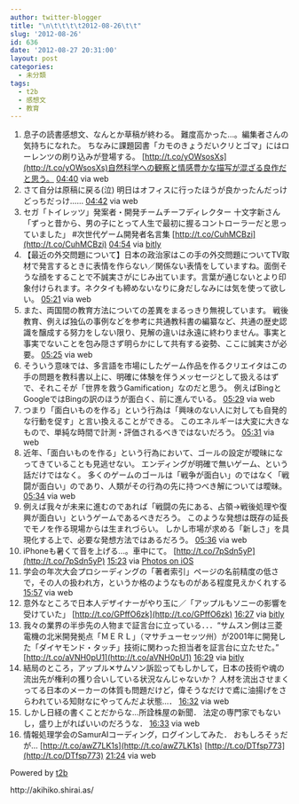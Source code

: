 ```yaml
---
author: twitter-blogger
title: "\n\t\t\t\t2012-08-26\t\t"
slug: '2012-08-26'
id: 636
date: '2012-08-27 20:31:00'
layout: post
categories:
  - 未分類
tags:
  - t2b
  - 感想文
  - 教育
---
```


<div xmlns:georss="http://www.georss.org/georss">

1.  <span><span>息子の読書感想文、なんとか草稿が終わる。 難度高かった…。編集者さんの気持ちになれた。 ちなみに課題図書「カモのきょうだいクリとゴマ」にはローレンツの刷り込みが登場する。 [http://t.co/yOWsosXs](http://t.co/yOWsosXs)自然科学への観察と情感豊かな描写が混ざる良作だと思う。</span> <span>[<span>04:40</span>](http://twitter.com/o_ob/status/239749197606289408) <span>via web</span></span></span>
2.  <span><span>さて自分は原稿に戻る(泣) 明日はオフィスに行ったほうが良かったんだっけどっちだっけ……</span> <span>[<span>04:42</span>](http://twitter.com/o_ob/status/239749544118738945) <span>via web</span></span></span>
3.  <span><span>セガ「トイレッツ」発案者・開発チームチーフディレクター 十文字新さん「ずっと昔から、男の子にとって人生で最初に握るコントローラーだと思っていました」 #次世代ゲーム開発者名言集 [http://t.co/CuhMCBzi](http://t.co/CuhMCBzi)</span> <span>[<span>04:54</span>](http://twitter.com/o_ob/status/239752670049619968) <span>via [bitly](http://bitly.com)</span></span></span>
4.  <span><span>【最近の外交問題について】日本の政治家はこの手の外交問題についてTV取材で発言するときに表情を作らない／関係ない表情をしていますね。面倒そうな顔をすることで不誠実さがにじみ出ています。言葉が通じないとより印象付けられます。ネクタイも締めないなりに身だしなみには気を使って欲しい。</span> <span>[<span>05:21</span>](http://twitter.com/o_ob/status/239759478235471872) <span>via web</span></span></span>
5.  <span><span>また、両国間の教育方法についての差異をまるっきり無視しています。 戦後教育、例えば独仏の事例などを参考に共通教科書の編纂など、共通の歴史認識を醸成する努力をしない限り、見解の違いは永遠に終わりません。事実と事実でないことを包み隠さず明らかにして共有する姿勢、ここに誠実さが必要。</span> <span>[<span>05:25</span>](http://twitter.com/o_ob/status/239760562827976704) <span>via web</span></span></span>
6.  <span><span>そういう意味では、多言語を市場にしたゲーム作品を作るクリエイタはこの手の問題を教科書以上に、明確に体験を伴うメッセージとして扱えるはずで、それこそが「世界を救うGamification」なのだと思う。 例えばBingとGoogleではBingの訳のほうが面白く、前に進んでいる。</span> <span>[<span>05:29</span>](http://twitter.com/o_ob/status/239761391697944576) <span>via web</span></span></span>
7.  <span><span>つまり「面白いものを作る」という行為は「興味のない人に対しても自発的な行動を促す」と言い換えることができる。 このエネルギーは大変に大きなもので、単純な時間で計測・評価されるべきではないだろう。</span> <span>[<span>05:31</span>](http://twitter.com/o_ob/status/239761971921182720) <span>via web</span></span></span>
8.  <span><span>近年、「面白いものを作る」という行為において、ゴールの設定が曖昧になってきていることも見逃せない。 エンディングが明確で無いゲーム、という話だけではなく。 多くのゲームのゴールは「戦争が面白い」のではなく「戦闘が面白い」のであり、人類がその行為の先に持つべき解については曖昧。</span> <span>[<span>05:34</span>](http://twitter.com/o_ob/status/239762653420064769) <span>via web</span></span></span>
9.  <span><span>例えば我々が未来に進むのであれば「戦闘の先にある、占領→戦後処理や復興が面白い」というゲームであるべきだろう。 このような発想は既存の延長でモノを作る現場からは生まれづらい。 しかし市場が求める「新しさ」を具現化する上で、必要な発想方法ではあるだろう。</span> <span>[<span>05:36</span>](http://twitter.com/o_ob/status/239763345664782336) <span>via web</span></span></span>
10.  <span><span>iPhoneも暑くて音を上げる...。車中にて。 [http://t.co/7pSdn5yP](http://t.co/7pSdn5yP)</span> <span>[<span>15:23</span>](http://twitter.com/o_ob/status/239911071794749441) <span>via [Photos on iOS](http://www.apple.com)</span></span></span>
11.  <span><span>学会の年次大会プロシーディングの「著者索引」ページの名前精度の低さで，その人の扱われ方，というか格のようなものがある程度見えかくれする</span> <span>[<span>15:57</span>](http://twitter.com/o_ob/status/239919662698225665) <span>via web</span></span></span>
12.  <span><span>意外なところで日本人デザイナーがやり玉に／「アップルもソニーの影響を受けていた」 [http://t.co/GPffO6zk](http://t.co/GPffO6zk)</span> <span>[<span>16:27</span>](http://twitter.com/o_ob/status/239927181063634944) <span>via [bitly](http://bitly.com)</span></span></span>
13.  <span><span>我々の業界の半歩先の人物まで証言台に立っている．．．“サムスン側は三菱電機の北米開発拠点「ＭＥＲＬ」（マサチューセッツ州）が2001年に開発した「ダイヤモンド・タッチ」技術に関わった担当者を証言台に立たせた。” [http://t.co/aVNH0pU1](http://t.co/aVNH0pU1)</span> <span>[<span>16:29</span>](http://twitter.com/o_ob/status/239927679288233984) <span>via [bitly](http://bitly.com)</span></span></span>
14.  <span><span>結局のところ，アップル✕サムソン訴訟ってもしかして，日本の技術や魂の流出先が権利の獲り合いしている状況なんじゃないか？ 人材を流出させまくってる日本のメーカーの体質も問題だけど，偉そうなだけで鳶に油揚げをさらわれている知財なにやってんだよ状態…．</span> <span>[<span>16:32</span>](http://twitter.com/o_ob/status/239928269334536193) <span>via web</span></span></span>
15.  <span><span>しかし日経の書くことだからな…所詮株屋の新聞． 法定の専門家でもないし，盛り上がればいいのだろうな．</span> <span>[<span>16:33</span>](http://twitter.com/o_ob/status/239928487207645184) <span>via web</span></span></span>
16.  <span><span>情報処理学会のSamurAIコーディング，ログインしてみた． おもしろそぅだが… [http://t.co/awZ7LK1s](http://t.co/awZ7LK1s) [http://t.co/DTfsp773](http://t.co/DTfsp773)</span> <span>[<span>21:24</span>](http://twitter.com/o_ob/status/240001829621084160) <span>via web</span></span></span>

</div>

Powered by [t2b](http://t2b.utilz.jp/)

<div>http://akihiko.shirai.as/</div>